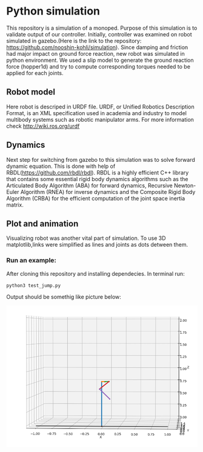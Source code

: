 
# Python simulation

This repository is a simulation of a monoped. Purpose of this simulation is to validate output of our controller. Initially, controller was examined on robot simulated in gazebo.(Here is the link to the repository: https://github.com/nooshin-kohli/simulation). Since damping and friction had major impact on ground force reaction, new robot was simulated in python environment.
We used a slip model to generate the ground reaction force (hopper1d) and try to compute corresponding torques needed to be applied for each joints.


## Robot model

Here robot is descriped in URDF file. URDF, or Unified Robotics Description Format, is an XML specification used in academia and industry to model multibody systems such as robotic manipulator arms. For more information check http://wiki.ros.org/urdf 



## Dynamics
Next step for switching from gazebo to this simulation was to solve forward dynamic equation. This is done with help of RBDL(https://github.com/rbdl/rbdl). RBDL is a highly efficient C++ library that contains some essential rigid body dynamics algorithms such as the Articulated Body Algorithm (ABA) for forward dynamics, Recursive Newton-Euler Algorithm (RNEA) for inverse dynamics and the Composite Rigid Body Algorithm (CRBA) for the efficient computation of the joint space inertia matrix. 

## Plot and animation
Visualizing robot was another vital part of simulation.  To use 3D matplotlib,links were simplified as lines and joints as dots detween them. 

### Run an example:
After cloning this repository and installing dependecies. In terminal run:

```
python3 test_jump.py
``` 
Output should be somethig like picture below:


![alt text](sim_pic.png)


